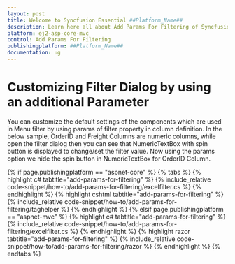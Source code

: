 ```yaml
---
layout: post
title: Welcome to Syncfusion Essential ##Platform_Name##
description: Learn here all about Add Params For Filtering of Syncfusion Essential ##Platform_Name## widgets based on HTML5 and jQuery.
platform: ej2-asp-core-mvc
control: Add Params For Filtering
publishingplatform: ##Platform_Name##
documentation: ug
---
```



# Customizing Filter Dialog by using an additional Parameter

You can customize the default settings of the components which are used in Menu filter by using params of filter property in column definition.
In the below sample, OrderID and Freight Columns are numeric columns, while open the filter dialog then you can see that NumericTextBox with spin button is displayed to change/set the filter value. Now using the params option we hide the spin button in NumericTextBox for OrderID Column.

{% if page.publishingplatform == "aspnet-core" %}
{% tabs %}
{% highlight c# tabtitle="add-params-for-filtering" %}
{% include_relative code-snippet/how-to/add-params-for-filtering/excelfilter.cs %}
{% endhighlight %}
{% highlight cshtml tabtitle="add-params-for-filtering" %}
{% include_relative code-snippet/how-to/add-params-for-filtering/taghelper %}
{% endhighlight %}
{% elsif page.publishingplatform == "aspnet-mvc" %}
{% highlight c# tabtitle="add-params-for-filtering" %}
{% include_relative code-snippet/how-to/add-params-for-filtering/excelfilter.cs %}
{% endhighlight %}
{% highlight razor tabtitle="add-params-for-filtering" %}
{% include_relative code-snippet/how-to/add-params-for-filtering/razor %}
{% endhighlight %}
{% endtabs %}

